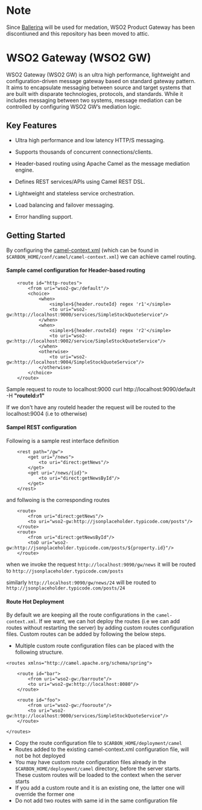 # Note
Since [Ballerina](https://github.com/ballerinalang/ballerina) will be used for medation, WSO2 Product Gateway has been discontiuned and this repository has been moved to attic.

# WSO2 Gateway (WSO2 GW)
WSO2 Gateway (WSO2 GW) is an ultra high performance, lightweight and configuration-driven message gateway based on
standard gateway pattern. It aims to encapsulate messaging between source and target systems that are built with
disparate technologies, protocols, and standards. While it includes messaging between two systems, message mediation
can be controlled by configuring WSO2 GW’s mediation logic.


## Key Features

* Ultra high performance and low latency  HTTP/S messaging.

* Supports thousands of concurrent connections/clients.

* Header-based routing using Apache Camel as the message mediation engine.

* Defines REST services/APIs using Camel REST DSL.

* Lightweight and stateless service orchestration.

* Load balancing and failover messaging.

* Error handling support. 

## Getting Started

By configuring the [camel-context.xml](https://github.com/wso2/product-gw/blob/master/product/carbon-home/conf/camel/camel-context.xml) (which can be found in `$CARBON_HOME/conf/camel/camel-context.xml`)
we can achieve camel routing.

#### Sample camel configuration for Header-based routing
```
    <route id="http-routes">
        <from uri="wso2-gw:/default"/>
        <choice>
            <when>
                <simple>${header.routeId} regex 'r1'</simple>
                <to uri="wso2-gw:http://localhost:9000/services/SimpleStockQuoteService"/>
            </when>
            <when>
                <simple>${header.routeId} regex 'r2'</simple>
                <to uri="wso2-gw:http://localhost:9002/service/SimpleStockQuoteService"/>
            </when>
            <otherwise>
                <to uri="wso2-gw:http://localhost:9004/SimpleStockQuoteService"/>
            </otherwise>
        </choice>
    </route>
```

 Sample request to route to localhost:9000
 curl  http://localhost:9090/default -H __"routeId:r1"__

 If we don't have any routeId header the request will be routed to the localhost:9004 (i.e to otherwise)

#### Sampel REST configuration

Following is a sample rest interface definition
```
    <rest path="/gw">
        <get uri="/news">
            <to uri="direct:getNews"/>
        </get>
        <get uri="/news/{id}">
            <to uri="direct:getNewsById"/>
        </get>
    </rest>
```

and follwoing is the corresponding routes
```
    <route>
        <from uri="direct:getNews"/>
        <to uri="wso2-gw:http://jsonplaceholder.typicode.com/posts"/>
    </route>
    <route>
        <from uri="direct:getNewsById"/>
        <toD uri="wso2-gw:http://jsonplaceholder.typicode.com/posts/${property.id}"/>
    </route>
```

when we invoke the request `http://localhost:9090/gw/news`
it will be routed to `http://jsonplaceholder.typicode.com/posts`

similarly `http://localhost:9090/gw/news/24` will be routed to `http://jsonplaceholder.typicode.com/posts/24`

#### Route Hot Deployment
By default we are keeping all the route configurations in the `camel-context.xml`. If we want, we can hot deploy the routes (i.e we can add routes without restarting the server) by adding custom routes configuration files. Custom routes can be added by following the below steps.

* Multiple custom route configuration files can be placed with the following structure.

```
<routes xmlns="http://camel.apache.org/schema/spring">

    <route id="bar">
        <from uri="wso2-gw:/barroute"/>
        <to uri="wso2-gw:http://localhost:8080"/>
    </route>

    <route id="foo">
        <from uri="wso2-gw:/fooroute"/>
        <to uri="wso2-gw:http://localhost:9000/services/SimpleStockQuoteService"/>
    </route>

</routes>
```
* Copy the route configuration file to `$CARBON_HOME/deployment/camel`
* Routes added to the existing camel-context.xml configuration file, will not be hot deployed
* You may have custom route configuration files already in the `$CARBON_HOME/deployment/camel` directory, before the server starts. These custom routes will be loaded to the context when the server starts
* If you add a custom route and it is an existing one, the latter one will override the former one
* Do not add two routes with same id in the same configuration file
